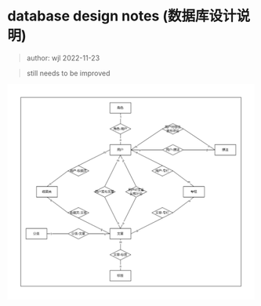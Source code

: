# database design notes (数据库设计说明)

> author: wjl 2022-11-23

> still needs to be improved

![数据库E-R图](./img/database-er.jpg)
